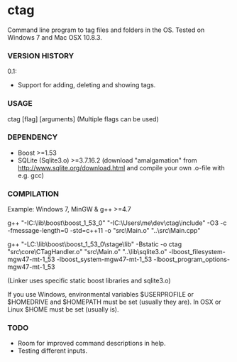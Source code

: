 ctag
====

Command line program to tag files and folders in the OS. Tested on Windows 7 and Mac OSX 10.8.3.

### VERSION HISTORY 
0.1:
- Support for adding, deleting and showing tags.

### USAGE 
ctag [flag] [arguments]
(Multiple flags can be used)

### DEPENDENCY
- Boost >=1.53
- SQLite (Sqlite3.o) >=3.7.16.2 (download "amalgamation" from http://www.sqlite.org/download.html and compile your own .o-file with e.g. gcc)

### COMPILATION
Example: Windows 7, MinGW & g++ >=4.7

g++ "-IC:\\lib\\boost\\boost_1_53_0" "-IC:\\Users\\me\\dev\\ctag\\include" -O3 -c -fmessage-length=0 -std=c++11 -o "src\\Main.o" "..\\src\\Main.cpp"
 
g++ "-LC:\\lib\\boost\\boost_1_53_0\\stage\\lib" -Bstatic -o ctag "src\\core\\CTagHandler.o" "src\\Main.o" "..\\lib\\sqlite3.o" -lboost_filesystem-mgw47-mt-1_53 -lboost_system-mgw47-mt-1_53 -lboost_program_options-mgw47-mt-1_53

(Linker uses specific static boost libraries and sqlite3.o)

If you use Windows, environmental variables $USERPROFILE or $HOMEDRIVE and $HOMEPATH must be set (usually they are). In OSX or Linux $HOME must be set (usually is).
 
### TODO
- Room for improved command descriptions in help.
- Testing different inputs.